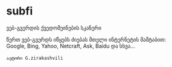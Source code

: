 # subfi
ვებ-გვერდის ქვედომეინების სკანერი

წერთ ვებ-გვერდს იწყებს ძიებას მთელი ინტერნეტის მაშტაბით:<br>
Google,
Bing,
Yahoo,
Netcraft,
Ask,
Baidu
და სხვა...
<br><br>
`ავტორი G.zirakashvili`


